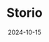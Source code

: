 ---  
layout: startup_page  
title: "Storio"  
id: "storioenergy.com"  
permalink: "/storiostorioenergy.com10152024/"  
website: "https://www.storioenergy.com/"  
funding_round: "Seed"  
funding_amount: "€5M"  
investors: "Lowercarbon Capital, Bpifrance's Digital Venture fund, Kima Ventures, several business angels including the founders of Bump, Electra, Elum Energy, Enspired, and Greenly"  
about: "Storio provides smart energy storage solutions for commercial and industrial customers, optimizing solar energy production and consumption through battery management software. They partner with battery suppliers and engineering firms to integrate energy storage into existing solar installations, offering a complete solution for businesses to reduce energy costs and manage grid fluctuations. This includes energy trading capabilities, generating additional revenue for clients."  
markets: "Cleantech, Energy Storage, Software"  
hq: "Aulnay-sous-Bois, Île-de-France, France"  
founded_year: "2023"  
linkedin: "https://fr.linkedin.com/company/storioenergy"  
twitter: "https://twitter.com/StorioEnergy"  
instagram: ""  
facebook: ""  
crunchbase: "https://www.crunchbase.com/organization/storio-energy"  
pitchbook: "https://pitchbook.com/profiles/company/594046-09"  

date_display: "15-Oct-2024"  
date: "2024-10-15"

# SEO Optimization  
meta_title: "Storio - Seed Funding (€5M)"  
meta_description: "Storio, Storio provides smart energy storage solutions for commercial and industrial customers, optimizing solar energy production and consumption through bat..."  
meta_keywords: "Storio, Cleantech, Energy Storage, Software, Seed funding"  
canonical_url: "https://startup.projectstartups.com/storiostorioenergy.com10152024/"  
---